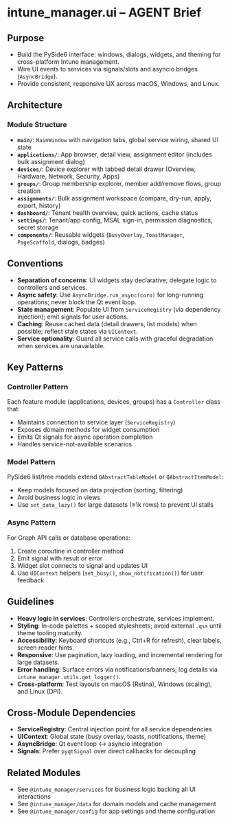 # intune_manager.ui – AGENT Brief

## Purpose
- Build the PySide6 interface: windows, dialogs, widgets, and theming for cross-platform Intune management.
- Wire UI events to services via signals/slots and asyncio bridges (`AsyncBridge`).
- Provide consistent, responsive UX across macOS, Windows, and Linux.

## Architecture

### Module Structure
- **`main/`**: `MainWindow` with navigation tabs, global service wiring, shared UI state
- **`applications/`**: App browser, detail view, assignment editor (includes bulk assignment dialog)
- **`devices/`**: Device explorer with tabbed detail drawer (Overview, Hardware, Network, Security, Apps)
- **`groups/`**: Group membership explorer, member add/remove flows, group creation
- **`assignments/`**: Bulk assignment workspace (compare, dry-run, apply, export, history)
- **`dashboard/`**: Tenant health overview, quick actions, cache status
- **`settings/`**: Tenant/app config, MSAL sign-in, permission diagnostics, secret storage
- **`components/`**: Reusable widgets (`BusyOverlay`, `ToastManager`, `PageScaffold`, dialogs, badges)

## Conventions
- **Separation of concerns**: UI widgets stay declarative; delegate logic to controllers and services.
- **Async safety**: Use `AsyncBridge.run_async(coro)` for long-running operations; never block the Qt event loop.
- **State management**: Populate UI from `ServiceRegistry` (via dependency injection); emit signals for user actions.
- **Caching**: Reuse cached data (detail drawers, list models) when possible; reflect stale states via `UIContext`.
- **Service optionality**: Guard all service calls with graceful degradation when services are unavailable.

## Key Patterns

### Controller Pattern
Each feature module (applications, devices, groups) has a `Controller` class that:
- Maintains connection to service layer (`ServiceRegistry`)
- Exposes domain methods for widget consumption
- Emits Qt signals for async operation completion
- Handles service-not-available scenarios

### Model Pattern
PySide6 list/tree models extend `QAbstractTableModel` or `QAbstractItemModel`:
- Keep models focused on data projection (sorting, filtering)
- Avoid business logic in views
- Use `set_data_lazy()` for large datasets (≥1k rows) to prevent UI stalls

### Async Pattern
For Graph API calls or database operations:
1. Create coroutine in controller method
2. Emit signal with result or error
3. Widget slot connects to signal and updates UI
4. Use `UIContext` helpers (`set_busy()`, `show_notification()`) for user feedback

## Guidelines
- **Heavy logic in services**: Controllers orchestrate, services implement.
- **Styling**: In-code palettes + scoped stylesheets; avoid external `.qss` until theme tooling maturity.
- **Accessibility**: Keyboard shortcuts (e.g., Ctrl+R for refresh), clear labels, screen reader hints.
- **Responsive**: Use pagination, lazy loading, and incremental rendering for large datasets.
- **Error handling**: Surface errors via notifications/banners; log details via `intune_manager.utils.get_logger()`.
- **Cross-platform**: Test layouts on macOS (Retina), Windows (scaling), and Linux (DPI).

## Cross-Module Dependencies
- **ServiceRegistry**: Central injection point for all service dependencies
- **UIContext**: Global state (busy overlay, toasts, notifications, theme)
- **AsyncBridge**: Qt event loop ↔ asyncio integration
- **Signals**: Prefer `pyqtSignal` over direct callbacks for decoupling

## Related Modules
- See `@intune_manager/services` for business logic backing all UI interactions
- See `@intune_manager/data` for domain models and cache management
- See `@intune_manager/config` for app settings and theme configuration
